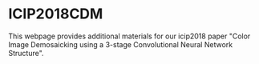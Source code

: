 # ICIP2018CDM
This webpage provides additional materials for our icip2018 paper "Color Image Demosaicking using a 3-stage Convolutional Neural Network Structure".

